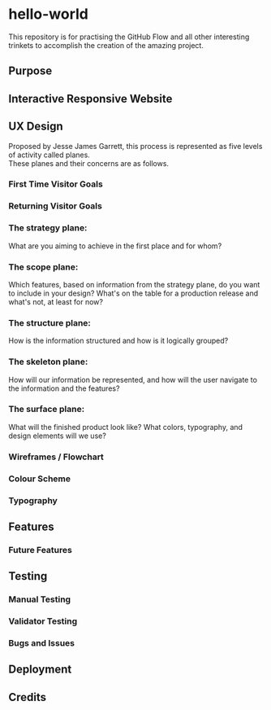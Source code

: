 # hello-world
This repository is for practising the GitHub Flow and all other interesting trinkets to accomplish the creation of the amazing project.

## Purpose

## Interactive Responsive Website

## UX Design
Proposed by Jesse James Garrett, this process is represented as five levels of activity called planes.  
These planes and their concerns are as follows.

### First Time Visitor Goals

### Returning Visitor Goals

### The strategy plane: 
What are you aiming to achieve in the first place and for whom?

### The scope plane: 
Which features, based on information from the strategy plane, do you want to include in your design?
What's on the table for a production release and what's not, at least for now?

### The structure plane: 
How is the information structured and how is it logically grouped?

### The skeleton plane: 
How will our information be represented, and how will the user navigate to the information and the features?

### The surface plane: 
What will the finished product look like?
What colors, typography, and design elements will we use?

### Wireframes / Flowchart

### Colour Scheme

### Typography

## Features

### Future Features

## Testing

### Manual Testing

### Validator Testing

### Bugs and Issues

## Deployment

## Credits